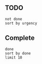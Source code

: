 ## TODO
```tasks  
not done
sort by urgency
```
## Complete
```tasks
done
sort by done
limit 10
```
